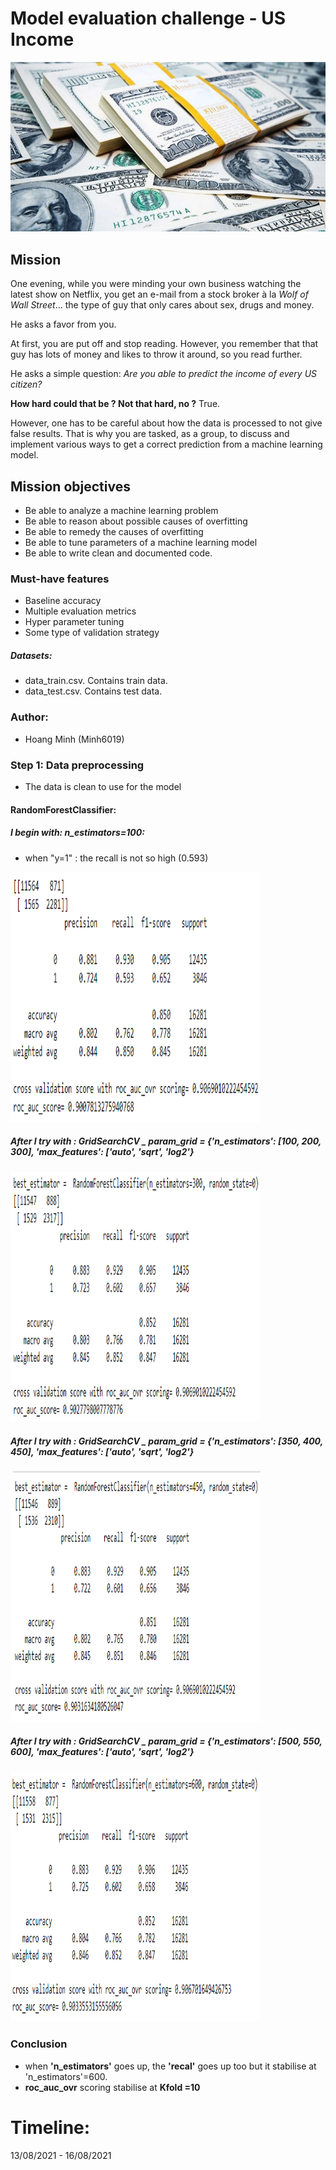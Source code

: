 #  Model evaluation challenge - US Income
![Dollar Bundles (Image)](Image/us-dollar-bundles.jpg)

## Mission
One evening, while you were minding your own business watching the latest show on Netflix, you get an e-mail from a stock broker à la *Wolf of Wall Street*... the type of guy that only cares about sex, drugs and money.

He asks a favor from you.

At first, you are put off and stop reading. However, you remember that that guy has lots of money and likes to throw it around, so you read further.

He asks a simple question: *Are you able to predict the income of every US citizen?*

**How hard could that be ? Not that hard, no ?** True.

However, one has to be careful about how the data is processed to not give false results. That is why you are tasked, as a group, to discuss and implement various ways to get a correct prediction from a machine learning model.

## Mission objectives

- Be able to analyze a machine learning problem
- Be able to reason about possible causes of overfitting
- Be able to remedy the causes of overfitting
- Be able to tune parameters of a machine learning model
- Be able to write clean and documented code.

### Must-have features

- Baseline accuracy
- Multiple evaluation metrics
- Hyper parameter tuning
- Some type of validation strategy

##### Datasets: 
   - data_train.csv. Contains train data.
   - data_test.csv. Contains test data.

### Author:
* Hoang Minh (Minh6019)

### Step 1: Data preprocessing

 - The data is clean to use for the model

#### RandomForestClassifier:
##### I begin with: n_estimators=100:
 + when "y=1" : the recall is not so high (0.593)
 <img src = "Image/forest_01.png" width = "400" height = "400">

##### After I try with : GridSearchCV _ param_grid = {'n_estimators': [100, 200, 300], 'max_features': ['auto', 'sqrt', 'log2'}
 <img src = "Image/forest_02_GC_100_10.png" width = "400" height = "400">

##### After I try with : GridSearchCV _ param_grid = {'n_estimators': [350, 400, 450], 'max_features': ['auto', 'sqrt', 'log2'}
      
<img src = "Image/forest_03_GC_350_20.png" width = "400" height = "400">
  
##### After I try with : GridSearchCV _ param_grid = {'n_estimators': [500, 550, 600], 'max_features': ['auto', 'sqrt', 'log2'}
      
 <img src = "Image/forest_04_GC_600_20.png" width = "400" height = "400">
    
### Conclusion 
  + when **'n_estimators'** goes up, the **'recal'** goes up too but it stabilise at 'n_estimators'=600.
  + **roc_auc_ovr** scoring stabilise at **Kfold =10**
 
# Timeline: 
13/08/2021 - 16/08/2021
